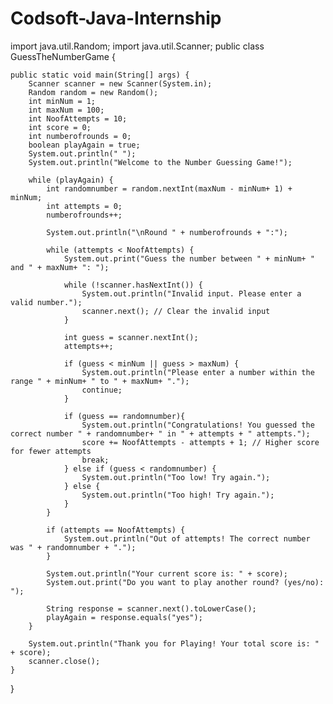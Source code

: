# Codsoft-Java-Internship
import java.util.Random;
import java.util.Scanner;
public class GuessTheNumberGame {
    
    public static void main(String[] args) {
        Scanner scanner = new Scanner(System.in);
        Random random = new Random();
        int minNum = 1;
        int maxNum = 100;
        int NoofAttempts = 10;
        int score = 0;
        int numberofrounds = 0;
        boolean playAgain = true;
        System.out.println(" ");
        System.out.println("Welcome to the Number Guessing Game!");

        while (playAgain) {
            int randomnumber = random.nextInt(maxNum - minNum+ 1) + minNum;
            int attempts = 0;
            numberofrounds++;
            
            System.out.println("\nRound " + numberofrounds + ":");
            
            while (attempts < NoofAttempts) {
                System.out.print("Guess the number between " + minNum+ " and " + maxNum+ ": ");
                
                while (!scanner.hasNextInt()) {
                    System.out.println("Invalid input. Please enter a valid number.");
                    scanner.next(); // Clear the invalid input
                }
                
                int guess = scanner.nextInt();
                attempts++;

                if (guess < minNum || guess > maxNum) {
                    System.out.println("Please enter a number within the range " + minNum+ " to " + maxNum+ ".");
                    continue;
                }

                if (guess == randomnumber){
                    System.out.println("Congratulations! You guessed the correct number " + randomnumber+ " in " + attempts + " attempts.");
                    score += NoofAttempts - attempts + 1; // Higher score for fewer attempts
                    break;
                } else if (guess < randomnumber) {
                    System.out.println("Too low! Try again.");
                } else {
                    System.out.println("Too high! Try again.");
                }
            }

            if (attempts == NoofAttempts) {
                System.out.println("Out of attempts! The correct number was " + randomnumber + ".");
            }

            System.out.println("Your current score is: " + score);
            System.out.print("Do you want to play another round? (yes/no): ");
            
            String response = scanner.next().toLowerCase();
            playAgain = response.equals("yes");
        }

        System.out.println("Thank you for Playing! Your total score is: " + score);
        scanner.close();
    }
}
